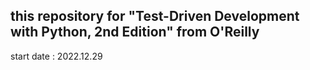 ## this repository for "Test-Driven Development with Python, 2nd Edition" from O'Reilly
start date : 2022.12.29
